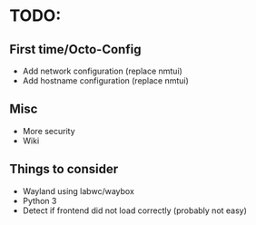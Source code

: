 # TODO:

## First time/Octo-Config
- Add network configuration (replace nmtui)
- Add hostname configuration (replace nmtui)

## Misc
- More security
- Wiki

## Things to consider
- Wayland using labwc/waybox
- Python 3
- Detect if frontend did not load correctly (probably not easy)
